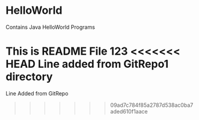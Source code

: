 HelloWorld
==========

Contains Java HelloWorld Programs

This is README File
123
<<<<<<< HEAD
Line added from GitRepo1 directory
=======
Line Added from GitRepo
>>>>>>> 09ad7c784f85a2787d538ac0ba7aded610f1aace
